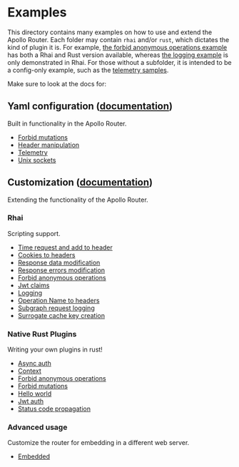 # Examples

This directory contains many examples on how to use and extend the Apollo Router. Each folder may contain `rhai` and/or `rust`, which dictates the kind of plugin it is. For example, [the forbid anonymous operations example](./forbid-anonymous-operations/) has both a Rhai and Rust version available, whereas [the logging example](./logging) is only demonstrated in Rhai. For those without a subfolder, it is intended to be a config-only example, such as the [telemetry samples](./telemetry).

Make sure to look at the docs for:

## Yaml configuration ([documentation](https://www.apollographql.com/docs/router/configuration/overview))

Built in functionality in the Apollo Router.

- [Forbid mutations](./forbid-mutations)
- [Header manipulation](./header-manipulation)
- [Telemetry](./telemetry)
- [Unix sockets](./unix-sockets)

## Customization ([documentation](https://www.apollographql.com/docs/router/customizations/overview))

Extending the functionality of the Apollo Router.

### Rhai

Scripting support.

- [Time request and add to header](./add-timestamp-header/rhai)
- [Cookies to headers](./cookies-to-headers/rhai)
- [Response data modification](./data-response-mutate/rhai)
- [Response errors modification](./error-response-mutate/rhai)
- [Forbid anonymous operations](./forbid-anonymous-operations/rhai)
- [Jwt claims](./jwt-claims/rhai)
- [Logging](./logging/rhai)
- [Operation Name to headers](./op-name-to-header/rhai)
- [Subgraph request logging](./subgraph-request-log/rhai)
- [Surrogate cache key creation](./surrogate-cache-key/rhai)

### Native Rust Plugins

Writing your own plugins in rust!

- [Async auth](./async-auth/rust)
- [Context](./context/rust)
- [Forbid anonymous operations](./forbid-anonymous-operations/rust)
- [Forbid mutations](./forbid-mutations/rust)
- [Hello world](./hello-world/rust)
- [Jwt auth](./jwt-auth/rust)
- [Status code propagation](./status-code-propagation/rust)

### Advanced usage

Customize the router for embedding in a different web server.

- [Embedded](./embedded/rust)
